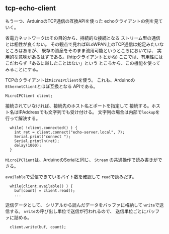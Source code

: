 

tcp-echo-client
---------------

もう一つ、ArduinoのTCP通信の互換APIを使った
echoクライアントの例を見ていく。

省電力ネットワークはその目的から、持続的な接続となる
ストリーム型の通信とは相性が良くない。
その観点で見れば6LoWPAN上のTCP通信は蛇足みたいなところはあるが、
既存の資産をそのまま流用可能というところにおいては、
実用的な意味があるはずである。(httpクライアントとかね)
ここでは、有用性にはこだわらず「あるに越したことはない」という
ところから、この機能を使ってみることにする。

TCPのクライアントは`MicroIPClient`を使う。
これも、Arduinoの`EthernetClient`とほぼ互換となる
APIである。

```
MicroIPClient client;
```

接続されていなければ、接続先のホスト名とポートを指定して
接続する。ホスト名はIPAddressでも文字列でも受け付ける。
文字列の場合は内部で`lookup`を行って解決する。

```
  while( !client.connected() ) {
    int ret = client.connect("echo-server.local", 7);
    Serial.print("connect ");
    Serial.println(ret);
    delay(1000);
  }
```

`MicroIPClient`は、ArduinoのSerialと同じ、
`Stream` の共通操作で読み書きができる。

`available`で受信できているバイト数を確認して
`read`で読みだす。

```
  while(client.available() ) {
    buf[count] = client.read();
    ...
```

送信データとして、
シリアルから読んだデータをバッファに格納して
`write`で送信する。
`write`の呼び出し単位で送信が行われるので、
送信単位ごとにバッファに詰める。

```
  client.write(buf, count);
```

